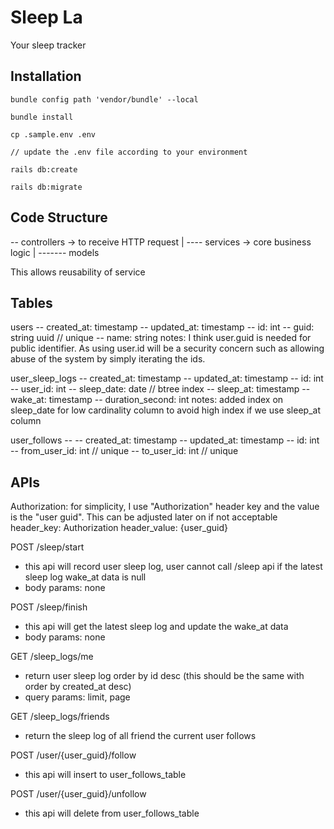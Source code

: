# Sleep La

Your sleep tracker

## Installation

```
bundle config path 'vendor/bundle' --local

bundle install

cp .sample.env .env

// update the .env file according to your environment

rails db:create

rails db:migrate
```

## Code Structure

-- controllers -> to receive HTTP request
|
---- services -> core business logic
|
------- models

This allows reusability of service

## Tables

users
-- created_at: timestamp
-- updated_at: timestamp
-- id: int
-- guid: string uuid      // unique
-- name: string
notes: I think user.guid is needed for public identifier. As using user.id will be a security concern such as allowing abuse of the system by simply iterating the ids.

user_sleep_logs
-- created_at: timestamp
-- updated_at: timestamp
-- id: int
-- user_id: int
-- sleep_date: date       // btree index
-- sleep_at: timestamp
-- wake_at: timestamp
-- duration_second: int
notes: added index on sleep_date for low cardinality column to avoid high index if we use sleep_at column

user_follows
-- -- created_at: timestamp
-- updated_at: timestamp
-- id: int
-- from_user_id: int         // unique
-- to_user_id: int           // unique

## APIs

Authorization: for simplicity, I use "Authorization" header key and the value is the "user guid". This can be adjusted later on if not acceptable
header_key: Authorization
header_value: {user_guid}

POST /sleep/start
- this api will record user sleep log, user cannot call /sleep api if the latest sleep log wake_at data is null
- body params: none

POST /sleep/finish
- this api will get the latest sleep log and update the wake_at data
- body params: none

GET /sleep_logs/me
- return user sleep log order by id desc (this should be the same with order by created_at desc)
- query params: limit, page

GET /sleep_logs/friends
- return the sleep log of all friend the current user follows

POST /user/{user_guid}/follow
- this api will insert to user_follows_table

POST /user/{user_guid}/unfollow
- this api will delete from user_follows_table
